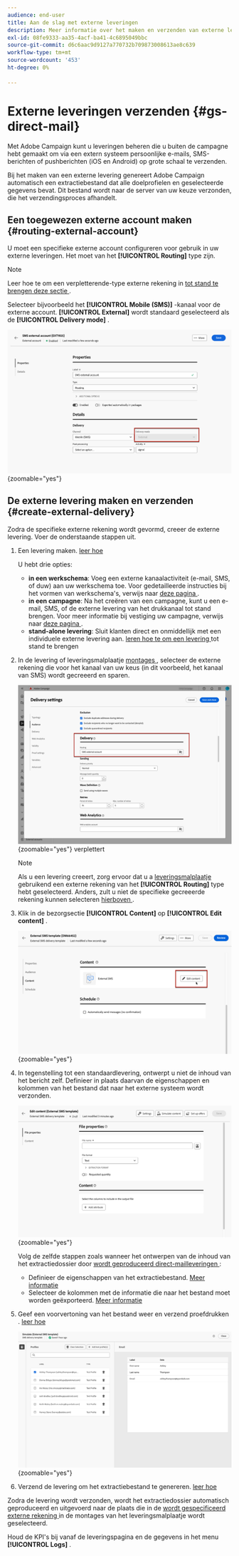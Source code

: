 ```yaml
---
audience: end-user
title: Aan de slag met externe leveringen
description: Meer informatie over het maken en verzenden van externe leveringen met Adobe Campaign Web
exl-id: 08fe9333-aa35-4acf-ba41-4c6895049bbc
source-git-commit: d6c6aac9d9127a770732b709873008613ae8c639
workflow-type: tm+mt
source-wordcount: '453'
ht-degree: 0%

---
```


# Externe leveringen verzenden {#gs-direct-mail}

Met Adobe Campaign kunt u leveringen beheren die u buiten de campagne hebt gemaakt om via een extern systeem persoonlijke e-mails, SMS-berichten of pushberichten (iOS en Android) op grote schaal te verzenden.

<!--The supported channels are Email, Mobile (SMS), and Push (iOS and Android).-->

Bij het maken van een externe levering genereert Adobe Campaign automatisch een extractiebestand dat alle doelprofielen en geselecteerde gegevens bevat. Dit bestand wordt naar de server van uw keuze verzonden, die het verzendingsproces afhandelt.

## Een toegewezen externe account maken {#routing-external-account}

U moet een specifieke externe account configureren voor gebruik in uw externe leveringen. Het moet van het **[!UICONTROL Routing]** type zijn.

>[!NOTE]
>
>Leer hoe te om een verpletterende-type externe rekening in [ tot stand te brengen deze sectie ](../administration/external-account.md#routing).

Selecteer bijvoorbeeld het **[!UICONTROL Mobile (SMS)]** -kanaal voor de externe account. **[!UICONTROL External]** wordt standaard geselecteerd als de **[!UICONTROL Delivery mode]** .

![ Externe de wijzeconfiguratie van de rekeningslevering ](../administration/assets/external-account-delivery-mode.png){zoomable="yes"}

## De externe levering maken en verzenden {#create-external-delivery}

Zodra de specifieke externe rekening wordt gevormd, creeer de externe levering. Voer de onderstaande stappen uit.

1. Een levering maken. [ leer hoe ](create-deliveries.md)

   U hebt drie opties:

   * **in een werkschema**: Voeg een externe kanaalactiviteit (e-mail, SMS, of duw) aan uw werkschema toe. Voor gedetailleerde instructies bij het vormen van werkschema&#39;s, verwijs naar [ deze pagina ](../workflows/gs-workflow-creation.md).
   * **in een campagne**: Na het creëren van een campagne, kunt u een e-mail, SMS, of de externe levering van het drukkanaal tot stand brengen. Voor meer informatie bij vestiging uw campagne, verwijs naar [ deze pagina ](../campaigns/gs-campaigns.md).
   * **stand-alone levering**: Sluit klanten direct en onmiddellijk met een individuele externe levering aan. [ leren hoe te om een levering ](../msg/gs-deliveries.md) tot stand te brengen

1. In de levering of leveringsmalplaatje [ montages ](../advanced-settings/delivery-settings.md), selecteer de externe rekening die voor het kanaal van uw keus (in dit voorbeeld, het kanaal van SMS) wordt gecreeerd en sparen.

   ![ Externe levering die configuratie ](assets/external-delivery-routing.png){zoomable="yes"} verplettert

   >[!NOTE]
   >
   >Als u een levering creeert, zorg ervoor dat u a [ leveringsmalplaatje ](delivery-template.md) gebruikend een externe rekening van het **[!UICONTROL Routing]** type hebt geselecteerd. Anders, zult u niet de specifieke gecreeerde rekening kunnen selecteren [ hierboven ](#routing-external-account).

1. Klik in de bezorgsectie **[!UICONTROL Content]** op **[!UICONTROL Edit content]** .

   ![ geef inhoud in externe levering uit ](assets/external-delivery-edit-content.png){zoomable="yes"}

1. In tegenstelling tot een standaardlevering, ontwerpt u niet de inhoud van het bericht zelf. Definieer in plaats daarvan de eigenschappen en kolommen van het bestand dat naar het externe systeem wordt verzonden.

   ![ de eigenschappenconfiguratie van het Dossier voor externe levering ](assets/external-delivery-file-properties.png){zoomable="yes"}

   Volg de zelfde stappen zoals wanneer het ontwerpen van de inhoud van het extractiedossier door [ wordt geproduceerd direct-mailleveringen ](../direct-mail/content-direct-mail.md):

   * Definieer de eigenschappen van het extractiebestand. [Meer informatie](../direct-mail/content-direct-mail.md#properties)
   * Selecteer de kolommen met de informatie die naar het bestand moet worden geëxporteerd. [Meer informatie](../direct-mail/content-direct-mail.md#content)

1. Geef een voorvertoning van het bestand weer en verzend proefdrukken <!--not in UI right now - to check--> . [ leer hoe ](../direct-mail/send-direct-mail.md#preview-dm)

   ![ Simuleer externe levering ](assets/external-delivery-simulate.png){zoomable="yes"}

1. Verzend de levering om het extractiebestand te genereren. [ leer hoe ](../direct-mail/send-direct-mail.md#send-dm)

Zodra de levering wordt verzonden, wordt het extractiedossier automatisch geproduceerd en uitgevoerd naar de plaats die in de [ wordt gespecificeerd externe rekening ](../administration/external-account.md#create-ext-account) in de montages van het leveringsmalplaatje wordt geselecteerd.

Houd de KPI&#39;s bij vanaf de leveringspagina en de gegevens in het menu **[!UICONTROL Logs]** .